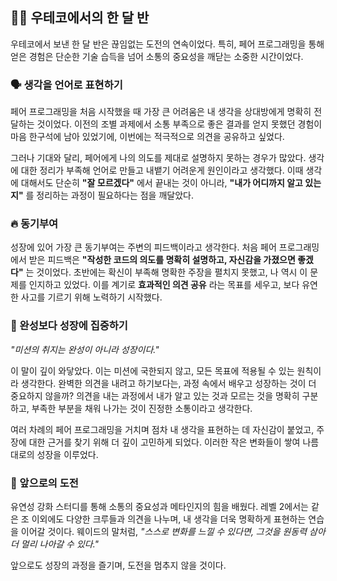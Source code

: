 ## 🏃‍♂️ 우테코에서의 한 달 반

우테코에서 보낸 한 달 반은 끊임없는 도전의 연속이었다. 특히, 페어 프로그래밍을 통해 얻은 경험은 단순한 기술 습득을 넘어 소통의 중요성을 깨닫는 소중한 시간이었다.

### 🗣️ 생각을 언어로 표현하기

페어 프로그래밍을 처음 시작했을 때 가장 큰 어려움은 내 생각을 상대방에게 명확히 전달하는 것이었다. 이전의 조별 과제에서 소통 부족으로 좋은 결과를 얻지 못했던 경험이 마음 한구석에 남아 있었기에, 이번에는 적극적으로 의견을 공유하고 싶었다.

그러나 기대와 달리, 페어에게 나의 의도를 제대로 설명하지 못하는 경우가 많았다. 생각에 대한 정리가 부족해 언어로 만들고 내뱉기 어려운게 원인이라고 생각했다. 이때 생각에 대해서도 단순히 **"잘 모르겠다"** 에서 끝내는 것이 아니라,  **"내가 어디까지 알고 있는지"** 를 정리하는 과정이 필요하다는 점을 깨달았다.

### 🔥 동기부여

성장에 있어 가장 큰 동기부여는 주변의 피드백이라고 생각한다. 처음 페어 프로그래밍에서 받은 피드백은 **"작성한 코드의 의도를 명확히 설명하고, 자신감을 가졌으면 좋겠다"** 는 것이었다. 초반에는 확신이 부족해 명확한 주장을 펼치지 못했고, 나 역시 이 문제를 인지하고 있었다. 이를 계기로 **효과적인 의견 공유** 라는 목표를 세우고, 보다 유연한 사고를 기르기 위해 노력하기 시작했다.

### 🌱 완성보다 성장에 집중하기

*"미션의 취지는 완성이 아니라 성장이다."*

이 말이 깊이 와닿았다. 이는 미션에 국한되지 않고, 모든 목표에 적용될 수 있는 원칙이라 생각한다. 완벽한 의견을 내려고 하기보다는, 과정 속에서 배우고 성장하는 것이 더 중요하지 않을까? 의견을 내는 과정에서 내가 알고 있는 것과 모르는 것을 명확히 구분하고, 부족한 부분을 채워 나가는 것이 진정한 소통이라고 생각한다.

여러 차례의 페어 프로그래밍을 거치며 점차 내 생각을 표현하는 데 자신감이 붙었고, 주장에 대한 근거를 찾기 위해 더 깊이 고민하게 되었다. 이러한 작은 변화들이 쌓여 나름대로의 성장을 이루었다.

### 🚀 앞으로의 도전

유연성 강화 스터디를 통해 소통의 중요성과 메타인지의 힘을 배웠다. 레벨 2에서는 같은 조 이외에도 다양한 크루들과 의견을 나누며, 내 생각을 더욱 명확하게 표현하는 연습을 이어갈 것이다. 웨이드의 말처럼, *"스스로 변화를 느낄 수 있다면, 그것을 원동력 삼아 더 멀리 나아갈 수 있다."*

앞으로도 성장의 과정을 즐기며, 도전을 멈추지 않을 것이다.